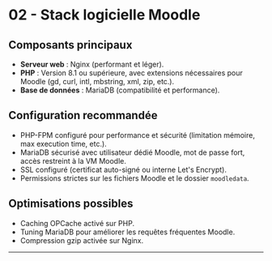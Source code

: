 # 02 - Stack logicielle Moodle

## Composants principaux
- **Serveur web** : Nginx (performant et léger).  
- **PHP** : Version 8.1 ou supérieure, avec extensions nécessaires pour Moodle (gd, curl, intl, mbstring, xml, zip, etc.).  
- **Base de données** : MariaDB (compatibilité et performance).

## Configuration recommandée
- PHP-FPM configuré pour performance et sécurité (limitation mémoire, max execution time, etc.).  
- MariaDB sécurisé avec utilisateur dédié Moodle, mot de passe fort, accès restreint à la VM Moodle.  
- SSL configuré (certificat auto-signé ou interne Let's Encrypt).  
- Permissions strictes sur les fichiers Moodle et le dossier `moodledata`.

## Optimisations possibles
- Caching OPCache activé sur PHP.  
- Tuning MariaDB pour améliorer les requêtes fréquentes Moodle.  
- Compression gzip activée sur Nginx.

---
